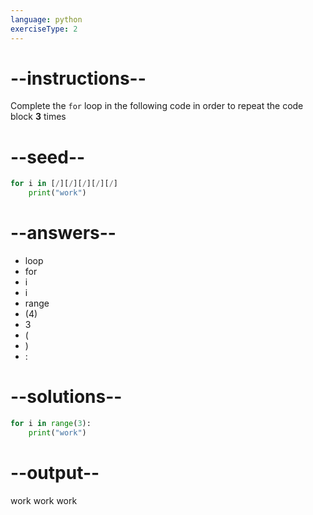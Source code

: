 ```yaml
---
language: python
exerciseType: 2
---
```


# --instructions--

Complete the `for` loop in the following code in order to repeat the code block **3** times

# --seed--

```python
for i in [/][/][/][/][/]
    print("work")
```

# --answers--

- loop
- for 
- i
- i
- range
- (4)
- 3
- (
- )
- :

# --solutions--

```python
for i in range(3):
    print("work")
```

# --output--

work
work
work

